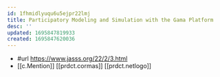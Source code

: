 ```yaml
---
id: 1fhmidlyuqu6u5ejpr22lmj
title: Participatory Modeling and Simulation with the Gama Platform
desc: ''
updated: 1695847819933
created: 1695847620036
---
```


- #url https://www.jasss.org/22/2/3.html
- [[c.Mention]] [[prdct.cormas]] [[prdct.netlogo]]